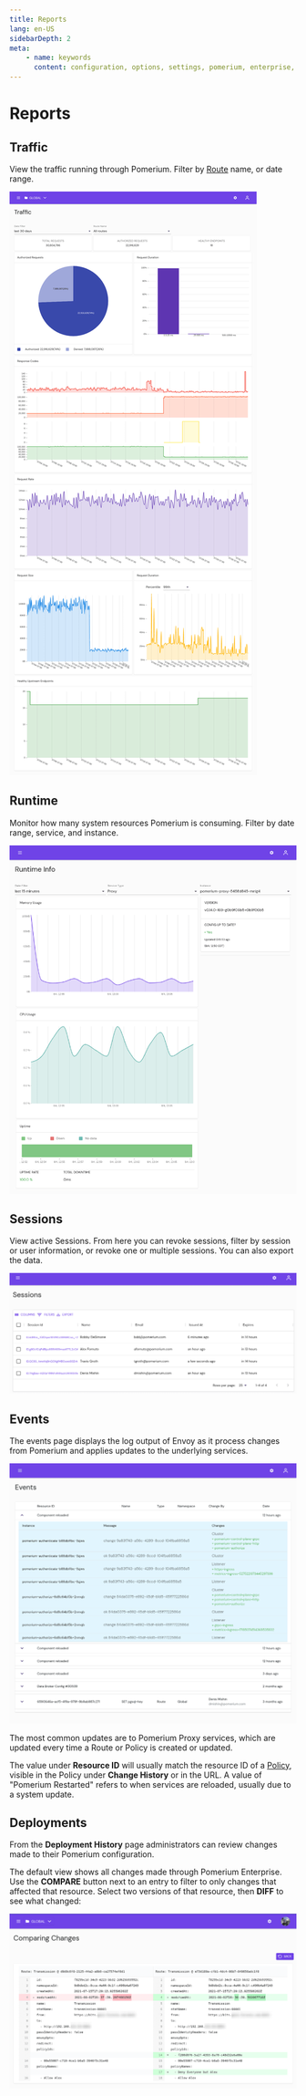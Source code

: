 ```yaml
---
title: Reports
lang: en-US
sidebarDepth: 2
meta:
    - name: keywords
      content: configuration, options, settings, pomerium, enterprise, reference
---
```


# Reports

## Traffic

View the traffic running through Pomerium. Filter by [Route][route-concept] name, or date range.

![The Traffic page in Pomerium Enterprise](../img/traffic-fullpage.png)


## Runtime

Monitor how many system resources Pomerium is consuming. Filter by date range, service, and instance.

![The Runtime Info page in Pomerium Enterprise](../img/runtime-fullpage.png)


## Sessions

View active Sessions. From here you can revoke sessions, filter by session or user information, or revoke one or multiple sessions. You can also export the data.

![The Sessions page in Pomerium Enterprise](../img/sessions-fullpage.png)


## Events

The events page displays the log output of Envoy as it process changes from Pomerium and applies updates to the underlying services.

![The Events page in Pomerium Enterprise](../img/events-fullpage.png)

The most common updates are to Pomerium Proxy services, which are updated every time a Route or Policy is created or updated.

The value under **Resource ID** will usually match the resource ID of a [Policy][policy-reference], visible in the Policy under **Change History** or in the URL. A value of "Pomerium Restarted" refers to when services are reloaded, usually due to a system update.


## Deployments

From the **Deployment History** page administrators can review changes made to their Pomerium configuration.

The default view shows all changes made through Pomerium Enterprise. Use the **COMPARE** button next to an entry to filter to only changes that affected that resource. Select two versions of that resource, then **DIFF** to see what changed:

![A screenshot showing the diff of a change to a route, adding a policy](../img/deployment-diff.png)


[route-concept]: /enterprise/concepts.md#routes
[route-reference]: /enterprise/reference/manage.md#routes
[namespace-concept]: /enterprise/concepts.md#namespaces
[namespace-reference]: /enterprise/reference/configure.md#namespaces
[service-accounts-concept]: /enterprise/concepts.md#service-accounts
[policy-reference]: /enterprise/reference/manage.md#policies-2
